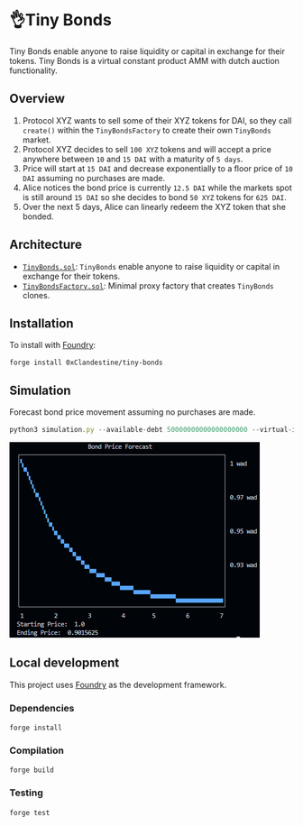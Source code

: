 # 👌Tiny Bonds

Tiny Bonds enable anyone to raise liquidity or capital in exchange for their tokens. Tiny Bonds is a virtual constant product AMM with dutch auction functionality.

## Overview

1. Protocol XYZ wants to sell some of their XYZ tokens for DAI, so they call `create()` within the `TinyBondsFactory` to create their own `TinyBonds` market.
2. Protocol XYZ decides to sell `100 XYZ` tokens and will accept a price anywhere between `10` and `15 DAI` with a maturity of `5 days`.
3. Price will start at `15 DAI` and decrease exponentially to a floor price of `10 DAI` assuming no purchases are made. 
4. Alice notices the bond price is currently `12.5 DAI` while the markets spot is still around `15 DAI` so she decides to bond `50 XYZ` tokens for `625 DAI`.
5. Over the next 5 days, Alice can linearly redeem the XYZ token that she bonded. 

## Architecture

-   [`TinyBonds.sol`](src/TinyBonds.sol): `TinyBonds` enable anyone to raise liquidity or capital in exchange for their tokens.
-   [`TinyBondsFactory.sol`](src/TinyBondsFactory.sol): Minimal proxy factory that creates `TinyBonds` clones.

## Installation

To install with [Foundry](https://github.com/gakonst/foundry):

```
forge install 0xClandestine/tiny-bonds
```

## Simulation
Forecast bond price movement assuming no purchases are made.
```js
python3 simulation.py --available-debt 50000000000000000000 --virtual-input 100000000000000000000 --virtual-output 50000000000000000000 --half-life 1 --half-lives 7 --level-bips 9000
```

<p align="left"><img src="demo.png" /></p>

## Local development

This project uses [Foundry](https://github.com/gakonst/foundry) as the development framework.

### Dependencies

```
forge install
```

### Compilation

```
forge build
```

### Testing

```
forge test
```